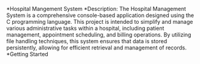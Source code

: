 *Hospital Mangement System
*Description:
The Hospital Management System is a comprehensive console-based application designed using the C programming language.
This project is intended to simplify and manage various administrative tasks within a hospital, including patient management, appointment scheduling, and billing operations.
By utilizing file handling techniques, this system ensures that data is stored persistently, allowing for efficient retrieval and management of records.
*Getting Started
